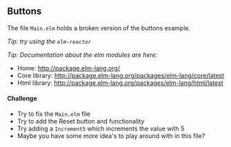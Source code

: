 ## Buttons

The file `Main.elm` holds a broken version of the buttons example.

*Tip: try using the `elm-reactor`*

*Tip: Documentation about the elm modules are here:*
- Home: http://package.elm-lang.org/ 
- Core library: http://package.elm-lang.org/packages/elm-lang/core/latest
- Html library: http://package.elm-lang.org/packages/elm-lang/html/latest

#### Challenge

* Try to fix the `Main.elm` file
* Try to add the Reset button and functionality
* Try adding a `Increment5` which increments the value with 5
* Maybe you have some more idea's to play around with in this file?

